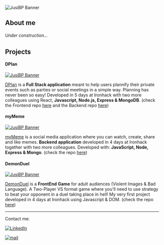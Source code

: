 ![JusiBP Banner](../main/JB_BANNER.png)


## About me
###### Under construction...

## Projects
#### DPlan
[![JusiBP Banner](../main/DPlan.png)](https://famous-brioche-240d75.netlify.app/login)

[DPlan](https://famous-brioche-240d75.netlify.app/login) is a **Full Stack application** meant to help users plannify their private events such as parties or social meetings in a simple way. Planning has never been so easy!
Developed in 5 days at Ironhack with two more colleagues using React, **Javascript, Node.js, Express & MongoDB**. (check the Frontend repo [here](https://github.com/PmplCode/DPlan-front) and the Backend repo [here](https://github.com/PmplCode/DPlan-back))


#### myMeme
[![JusiBP Banner](../main/myMeme.png)](https://mymemevintage.herokuapp.com/)

[myMeme](https://mymemevintage.herokuapp.com/) is a social media application where you can watch, create, share and like memes. **Backend application** developed in 4 days at Ironhack together with two more colleagues.
Developed with: **JavaScript, Node, Express & Mongo**. (check the repo [here](https://github.com/JusiBP/myMeme))

#### DemonDuel
[![JusiBP Banner](../main/DDuel.png)](https://jusibp.github.io/DemonDuel_Game/)

[DemonDuel](https://jusibp.github.io/DemonDuel_Game/) is a **FrontEnd Game** for adult audiences (Violent Images & Bad Language). A Two-Player VS format game where you'll need to use strategy to beat your opponent in a duel taking place in hell!
My very first project developed in 4 days at Ironhack using Javascript & DOM. (check the repo [here](https://github.com/JusiBP/DemonDuel_Game))

---

Contact me:

[![LinkedIn](https://img.shields.io/badge/LinkedIn-0077B5?style=for-the-badge&logo=linkedin&logoColor=white)](https://linkedin.com/in/josepbp)

[![mail](https://img.shields.io/badge/Gmail-D14836?style=for-the-badge&logo=gmail&logoColor=white)](mailto:josepbardesp@gmail.com)

